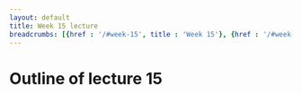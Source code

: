 ```yaml
---
layout: default
title: Week 15 lecture
breadcrumbs: [{href : '/#week-15', title : 'Week 15'}, {href : '/#week-15-day-2', title : 'Day 2'}]
---
```


Outline of lecture 15
====================
